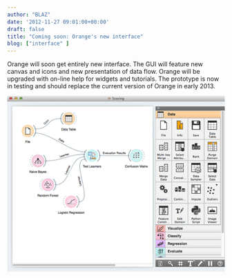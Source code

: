 ```yaml
---
author: "BLAZ"
date: '2012-11-27 09:01:00+00:00'
draft: false
title: "Coming soon: Orange's new interface"
blog: ["interface" ]
---
```


Orange will soon get entirely new interface. The GUI will feature new canvas and icons and new presentation of data flow. Orange will be upgraded with on-line help for widgets and tutorials. The prototype is now in testing and should replace the current version of Orange in early 2013.

![](2012-orange-new-look.png__600x486_q95_crop_upscale.png)

